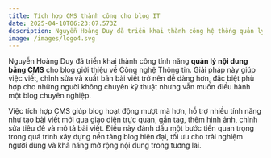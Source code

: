 ```yaml
---
title: Tích hợp CMS thành công cho blog IT
date: 2025-04-10T06:23:07.573Z
description: Nguyễn Hoàng Duy đã triển khai thành công hệ thống quản lý nội dung (CMS) giúp đơn giản hóa việc đăng bài và cập nhật nội dung blog IT.
image: /images/logo4.svg
---
```

Nguyễn Hoàng Duy đã triển khai thành công tính năng **quản lý nội dung bằng CMS** cho blog giới thiệu về Công nghệ Thông tin. Giải pháp này giúp việc viết, chỉnh sửa và xuất bản bài viết trở nên dễ dàng hơn, đặc biệt phù hợp cho những người không chuyên kỹ thuật nhưng vẫn muốn điều hành một blog chuyên nghiệp.

Việc tích hợp CMS giúp blog hoạt động mượt mà hơn, hỗ trợ nhiều tính năng như tạo bài viết mới qua giao diện trực quan, gắn tag, thêm hình ảnh, chỉnh sửa tiêu đề và mô tả bài viết. Điều này đánh dấu một bước tiến quan trọng trong quá trình xây dựng nền tảng blog hiện đại, tối ưu cho trải nghiệm người dùng và khả năng mở rộng nội dung trong tương lai.
